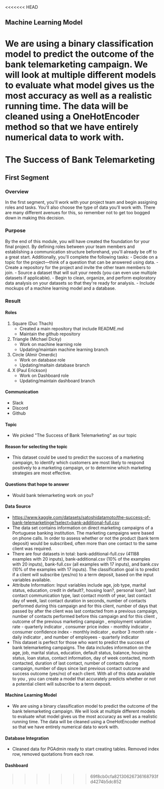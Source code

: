 <<<<<<< HEAD
## Machine Learning Model
We are using a binary classification model to predict the outcome of the bank telemarketing campaign. We will look at multiple different models to evaluate what model gives us the most accuracy as well as a realistic running time. The data will be cleaned using a OneHotEncoder method so that we have entirely numerical data to work with.
=======
# The Success of Bank Telemarketing
## First Segment
### Overview
In the first segment, you'll work with your project team and begin assigning roles and tasks. You'll also choose the type of data you'll work with. There are many different avenues for this, so remember not to get too bogged down in making this decision.
### Purpose
By the end of this module, you will have created the foundation for your final project. By defining roles between your team members and establishing a communication structure beforehand, you'll already be off to a great start. Additionally, you'll complete the following tasks:
	- Decide on a topic for the project—think of a question that can be answered using data.
 	- Create a repository for the project and invite the other team members to join.
 	- Source a dataset that will suit your needs (you can even use multiple datasets if applicable).
 	- Begin to clean, organize, and perform exploratory data analysis on your datasets so that they're ready for analysis.
 	- Include mockups of a machine learning model and a database.
### Result
#### Roles
1. Square (Duc Thach)  
	- Created a main repository that include README.md
	- Maintain the github repository
2. Triangle (Michael Dicky)
	- Work on machine learning role
	- Updating/maintain machine learning branch
3. Circle (Almir Omerdic)
	- Work on database role
	- Updating/maitain database branch
4. X (Paul Erickson)
	- Work on Dashboard role
	- Updating/maintain dashboard branch 
#### Communication
- Slack
- Discord
- Github	
#### Topic
- We picked "The Success of Bank Telemarketing" as our topic
#### Reason for selecting the topic
- This dataset could be used to predict the success of a marketing campaign, to identify which customers are most likely to respond positively to a marketing campaign, or to determine which marketing strategies are most effective.
#### Questions that hope to answer
- Would bank telemarketing work on you?
#### Data Source
- https://www.kaggle.com/datasets/satoshidatamoto/the-success-of-bank-telemarketinge?select=bank-additional-full.csv
- The data set contains information on direct marketing campaigns of a Portuguese banking institution. The marketing campaigns were based on phone calls. In order to assess whether or not the product (bank term deposit) would be subscribed, often more than one contact to the same client was required.  
- There are four datasets in total: bank-additional-full.csv (41188 examples with 20 inputs), bank-additional.csv (10% of the examples with 20 inputs), bank-full.csv (all examples with 17 inputs), and bank.csv (10% of the examples with 17 inputs). The classification goal is to predict if a client will subscribe (yes/no) to a term deposit, based on the input variables available.  
- Attribute Information: Input variables include age, job type, marital status, education, credit in default?, housing loan?, personal loan?, last contact communication type, last contact month of year, last contact day of week, last contact duration in seconds, number of contacts performed during this campaign and for this client, number of days that passed by after the client was last contacted from a previous campaign, number of contacts performed before this campaign and for this client , outcome of the previous marketing campaign , employment variation rate - quarterly indicator , consumer price index - monthly indicator , consumer confidence index - monthly indicator , euribor 3 month rate - daily indicator , and number of employees - quarterly indicator
- This dataset is perfect for those who want to predict the success of bank telemarketing campaigns. The data includes information on the age, job, marital status, education, default status, balance, housing status, loan status, contact information, day of week contacted, month contacted, duration of last contact, number of contacts during campaign, number of days since last previous contact outcome and success outcome (yes/no) of each client. With all of this data available to you , you can create a model that accurately predicts whether or not a potential client will subscribe to a term deposit.
#### Machine Learning Model
- We are using a binary classification model to predict the outcome of the bank telemarketing campaign. We will look at multiple different models to evaluate what model gives us the most accuracy as well as a realistic running time. The data will be cleaned using a OneHotEncoder method so that we have entirely numerical data to work with.
#### Database Integration
- Cleaned data for PGAdmin ready to start creating tables. Removed index row, removed quotations from each row.
#### Dashboard  	
>>>>>>> 69f8cb0cfa82130626736168793fd4274b5dc852
